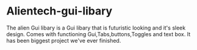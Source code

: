 # Alientech-gui-libary
The alien Gui libary is a Gui libary that is futuristic looking and it's sleek design. Comes with functioning Gui,Tabs,buttons,Toggles and text box. It has been biggest project we've ever finished.
